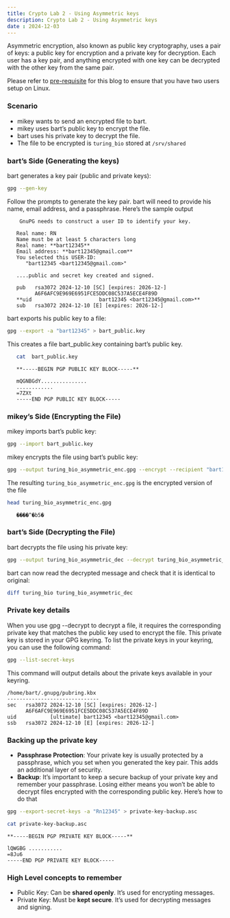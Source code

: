```yaml
---
title: Crypto Lab 2 - Using Asymmetric keys
description: Crypto Lab 2 - Using Asymmetric keys
date : 2024-12-03
---
```


Asymmetric encryption, also known as public key cryptography, uses a pair of keys: a public key for encryption and a private key for decryption. Each user has a key pair, and anything encrypted with one key can be decrypted with the other key from the same pair.

Please refer to [pre-requisite](/posts/linux_prereq_crypto.md) for this blog to ensure that you have two users setup on Linux.

### Scenario
* mikey wants to send an encrypted file to bart.
* mikey uses bart’s public key to encrypt the file.
* bart uses his private key to decrypt the file.
* The file to be encrypted is `turing_bio` stored at `/srv/shared`

### bart’s Side (Generating the keys)
bart generates a key pair (public and private keys):
```bash
gpg --gen-key
```
Follow the prompts to generate the key pair. bart will need to provide his name, email address, and a passphrase. Here’s the sample output
```console
    GnuPG needs to construct a user ID to identify your key.

   Real name: RN
   Name must be at least 5 characters long
   Real name: **bart12345**
   Email address: **bart12345@gmail.com**
   You selected this USER-ID:
      "bart12345 <bart12345@gmail.com>"

   ....public and secret key created and signed.

   pub   rsa3072 2024-12-10 [SC] [expires: 2026-12-]
         A6F6AFC9E969E6951FCE5DDC08C537A5ECE4F89D
   **uid                      bart12345 <bart12345@gmail.com>**
   sub   rsa3072 2024-12-10 [E] [expires: 2026-12-]
```
bart exports his public key to a file:
```bash
gpg --export -a "bart12345" > bart_public.key
```
This creates a file bart_public.key containing bart’s public key.
```bash
   cat  bart_public.key
```

```console
   **-----BEGIN PGP PUBLIC KEY BLOCK-----**

   mQGNBGdY...............
   ............
   =7ZXt
   -----END PGP PUBLIC KEY BLOCK-----
```

### mikey’s Side (Encrypting the File)
mikey imports bart’s public key:
```bash
gpg --import bart_public.key
```

mikey encrypts the file using bart’s public key:
```bash
gpg --output turing_bio_asymmetric_enc.gpg --encrypt --recipient "bart12345" turing_bio
```
The resulting `turing_bio_asymmetric_enc.gpg` is the encrypted version of the file
```bash   
head turing_bio_asymmetric_enc.gpg 
```
```console
   ����^�b5�   
```
### bart’s Side (Decrypting the File)
bart decrypts the file using his private key:
```bash
gpg --output turing_bio_asymmetric_dec --decrypt turing_bio_asymmetric_enc.gpg
```
bart can now read the decrypted message and check that it is identical to original:
```bash
diff turing_bio turing_bio_asymmetric_dec
```

### Private key details
When you use gpg --decrypt to decrypt a file, it requires the corresponding private key that matches the public key used to encrypt the file. This private key is stored in your GPG keyring.
To list the private keys in your keyring, you can use the following command:

```bash
gpg --list-secret-keys
```
This command will output details about the private keys available in your keyring.
```console
/home/bart/.gnupg/pubring.kbx
------------------------------
sec   rsa3072 2024-12-10 [SC] [expires: 2026-12-]
      A6F6AFC9E969E6951FCE5DDC08C537A5ECE4F89D
uid           [ultimate] bart12345 <bart12345@gmail.com>
ssb   rsa3072 2024-12-10 [E] [expires: 2026-12-]
```

### Backing up the private key
* **Passphrase Protection**: Your private key is usually protected by a passphrase, which you set when you generated the key pair. This adds an additional layer of security.
* **Backup**: It’s important to keep a secure backup of your private key and remember your passphrase. Losing either means you won’t be able to decrypt files encrypted with the corresponding public key.
Here’s how to do that
```bash
gpg --export-secret-keys -a "Rn12345" > private-key-backup.asc
```
```bash
cat private-key-backup.asc 
```

```console
**-----BEGIN PGP PRIVATE KEY BLOCK-----**

lQWGBG ...........
=8Ju6
-----END PGP PRIVATE KEY BLOCK-----
```
### High Level concepts to remember
* Public Key: Can be **shared openly**. It’s used for encrypting messages.
* Private Key: Must be **kept secure**. It’s used for decrypting messages and signing.